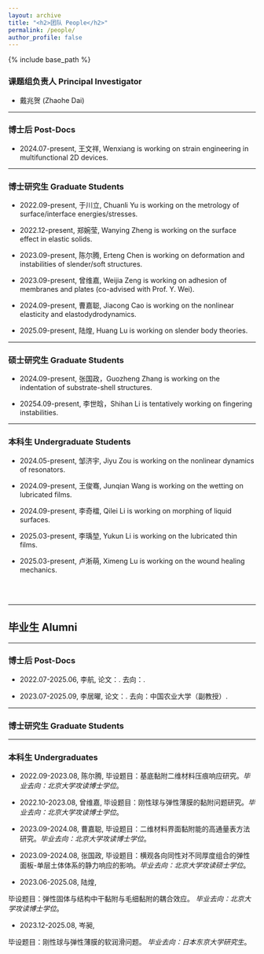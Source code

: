 ```yaml
---
layout: archive
title: "<h2>团队 People</h2>"
permalink: /people/
author_profile: false
---
```

<!-- Google tag (gtag.js) -->
<script async src="https://www.googletagmanager.com/gtag/js?id=G-K251SYLJ6Y"></script>
<script>
  window.dataLayer = window.dataLayer || [];
  function gtag(){dataLayer.push(arguments);}
  gtag('js', new Date());

  gtag('config', 'G-K251SYLJ6Y');
</script>
{% include base_path %}

<h3>课题组负责人   Principal Investigator</h3>
  
* 戴兆贺 (Zhaohe Dai) <a href="http://zhaohedai.github.io/files/CV2024.pdf" style="color:black;"><i class="fa fa-file" aria-hidden="true"></i></a>

<hr>
<h3>博士后 Post-Docs</h3>   

* 2024.07-present, 王文祥, Wenxiang is working on strain engineering in multifunctional 2D devices.

<hr>
<h3>博士研究生 Graduate Students</h3> 

* 2022.09-present, 于川立, Chuanli Yu is working on the metrology of surface/interface energies/stresses.

* 2022.12-present, 郑婉莹, Wanying Zheng is working on the surface effect in elastic solids.

* 2023.09-present, 陈尔腾, Erteng Chen is working on deformation and instabilities of slender/soft structures.

* 2023.09-present, 曾维嘉, Weijia Zeng is working on adhesion of membranes and plates (co-advised with Prof. Y. Wei).

* 2024.09-present, 曹嘉聪, Jiacong Cao is working on the nonlinear elasticity and elastodydrodynamics.

* 2025.09-present, 陆煌, Huang Lu is working on slender body theories.

<hr>
<h3>硕士研究生 Graduate Students</h3> 

* 2024.09-present, 张国政，Guozheng Zhang is working on the indentation of substrate-shell structures.

* 20254.09-present, 李世晗，Shihan Li is tentatively working on fingering instabilities.

<hr>
<h3>本科生 Undergraduate Students</h3> 

 * 2024.05-present, 邹济宇, Jiyu Zou is working on the nonlinear dynamics of resonators.

 * 2024.09-present, 王俊骞, Junqian Wang is working on the wetting on lubricated films.

 * 2024.09-present, 李奇檑, Qilei Li is working on morphing of liquid surfaces.

 * 2025.03-present, 李瑀堃, Yukun Li is working on the lubricated thin films.

 * 2025.03-present, 卢淅萌, Ximeng Lu is working on the wound healing mechanics.

<br>
<br>
<hr>
<h2>毕业生 Alumni</h2>

<hr>
<h3>博士后 Post-Docs</h3> 

* 2022.07-2025.06, 李航, 论文：. 去向：.

* 2023.07-2025.09, 李居曜, 论文：. 去向：中国农业大学（副教授）.

<hr>
<h3>博士研究生 Graduate Students</h3> 

<hr>
<h3>本科生 Undergraduates</h3> 

* <p>2022.09-2023.08, 陈尔腾, 毕设题目：基底黏附二维材料压痕响应研究。<em>毕业去向：北京大学攻读博士学位</em>。</p>

* <p>2022.10-2023.08, 曾维嘉, 毕设题目：刚性球与弹性薄膜的黏附问题研究。<em>毕业去向：北京大学攻读博士学位</em>。</p>

* <p>2023.09-2024.08, 曹嘉聪, 毕设题目：二维材料界面黏附能的高通量表方法研究。<em>毕业去向：北京大学攻读博士学位</em>。</p>

* <p>2023.09-2024.08, 张国政, 毕设题目：横观各向同性对不同厚度组合的弹性面板-单层土体体系的静力响应的影响。<em>毕业去向：北京大学攻读硕士学位</em>。</p>

* <p>2023.06-2025.08, 陆煌, 
毕设题目：弹性固体与结构中干黏附与毛细黏附的耦合效应。<em>
毕业去向：北京大学攻读博士学位</em>。</p>

* <p>2023.12-2025.08, 岑昶, 
毕设题目：刚性球与弹性薄膜的软润滑问题。<em>
毕业去向：日本东京大学研究生</em>。</p>
